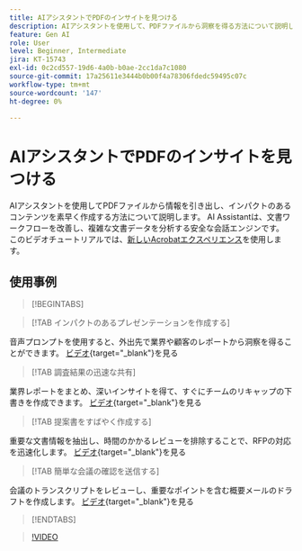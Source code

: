 ```yaml
---
title: AIアシスタントでPDFのインサイトを見つける
description: AIアシスタントを使用して、PDFファイルから洞察を得る方法について説明します
feature: Gen AI
role: User
level: Beginner, Intermediate
jira: KT-15743
exl-id: 0c2cd557-19d6-4a0b-b0ae-2cc1da7c1080
source-git-commit: 17a25611e3444b0b00f4a78306fdedc59495c07c
workflow-type: tm+mt
source-wordcount: '147'
ht-degree: 0%

---
```


# AIアシスタントでPDFのインサイトを見つける

AIアシスタントを使用してPDFファイルから情報を引き出し、インパクトのあるコンテンツを素早く作成する方法について説明します。 AI Assistantは、文書ワークフローを改善し、複雑な文書データを分析する安全な会話エンジンです。 このビデオチュートリアルでは、[新しいAcrobatエクスペリエンス](new-workspace.md)を使用します。

## 使用事例

>[!BEGINTABS]

>[!TAB インパクトのあるプレゼンテーションを作成する]

音声プロンプトを使用すると、外出先で業界や顧客のレポートから洞察を得ることができます。 [ビデオ](https://video.tv.adobe.com/v/3428811?quality=12&learn=on&hidetitle=true){target="_blank"}を見る

>[!TAB 調査結果の迅速な共有]

業界レポートをまとめ、深いインサイトを得て、すぐにチームのリキャップの下書きを作成できます。 [ビデオ](https://video.tv.adobe.com/v/3427286?quality=12&learn=on&hidetitle=true){target="_blank"}を見る

>[!TAB 提案書をすばやく作成する]

重要な文書情報を抽出し、時間のかかるレビューを排除することで、RFPの対応を迅速化します。 [ビデオ](https://video.tv.adobe.com/v/3428639?quality=12&learn=on&hidetitle=true){target="_blank"}を見る

>[!TAB 簡単な会議の確認を送信する]

会議のトランスクリプトをレビューし、重要なポイントを含む概要メールのドラフトを作成します。 [ビデオ](https://video.tv.adobe.com/v/3427292?quality=12&learn=on&hidetitle=true){target="_blank"}を見る

>[!ENDTABS]

>[!VIDEO](https://video.tv.adobe.com/v/3430512?enablevpops&quality=12&learn=on&hidetitle=true)
